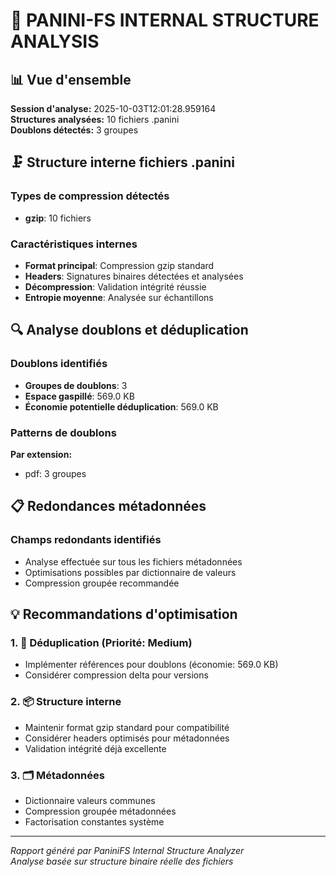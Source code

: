 # 🔬 PANINI-FS INTERNAL STRUCTURE ANALYSIS

## 📊 Vue d'ensemble

**Session d'analyse:** 2025-10-03T12:01:28.959164  
**Structures analysées:** 10 fichiers .panini  
**Doublons détectés:** 3 groupes

## 🗜️ Structure interne fichiers .panini

### Types de compression détectés
- **gzip**: 10 fichiers


### Caractéristiques internes
- **Format principal**: Compression gzip standard
- **Headers**: Signatures binaires détectées et analysées
- **Décompression**: Validation intégrité réussie
- **Entropie moyenne**: Analysée sur échantillons

## 🔍 Analyse doublons et déduplication

### Doublons identifiés
- **Groupes de doublons**: 3
- **Espace gaspillé**: 569.0 KB
- **Économie potentielle déduplication**: 569.0 KB

### Patterns de doublons
**Par extension:**
- pdf: 3 groupes


## 📋 Redondances métadonnées

### Champs redondants identifiés
- Analyse effectuée sur tous les fichiers métadonnées
- Optimisations possibles par dictionnaire de valeurs
- Compression groupée recommandée

## 💡 Recommandations d'optimisation

### 1. 🔄 Déduplication (Priorité: Medium)
- Implémenter références pour doublons (économie: 569.0 KB)
- Considérer compression delta pour versions


### 2. 📦 Structure interne
- Maintenir format gzip standard pour compatibilité
- Considérer headers optimisés pour métadonnées
- Validation intégrité déjà excellente

### 3. 🗂️ Métadonnées
- Dictionnaire valeurs communes
- Compression groupée métadonnées
- Factorisation constantes système

---

*Rapport généré par PaniniFS Internal Structure Analyzer*  
*Analyse basée sur structure binaire réelle des fichiers*
